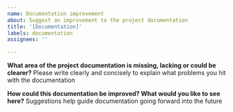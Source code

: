 ```yaml
---
name: Documentation improvement
about: Suggest an improvement to the project documentation
title: '[Documentation]'
labels: documentation
assignees: ''

---
```


**What area of the project documentation is missing, lacking or could be clearer?**
Please write clearly and concisely to explain what problems you hit with the documentation

**How could this documentation be improved? What would you like to see here?**
Suggestions help guide documentation going forward into the future
